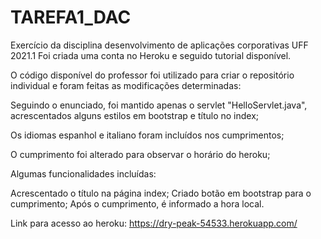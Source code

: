 # TAREFA1_DAC
Exercício da disciplina desenvolvimento de aplicações corporativas UFF 2021.1
Foi criada uma conta no Heroku e seguido tutorial disponível.

O código disponível do professor foi utilizado para criar o repositório individual e foram feitas as modificações determinadas:

Seguindo o enunciado, foi mantido apenas o servlet "HelloServlet.java", acrescentados alguns estilos em bootstrap e título no index;

Os idiomas espanhol e italiano foram incluídos nos cumprimentos;

O cumprimento foi alterado para observar o horário do heroku;

Algumas funcionalidades incluídas:

Acrescentado o título na página index;
Criado botão em bootstrap para o cumprimento;
Após o cumprimento, é informado a hora local.

Link para acesso ao heroku: https://dry-peak-54533.herokuapp.com/


